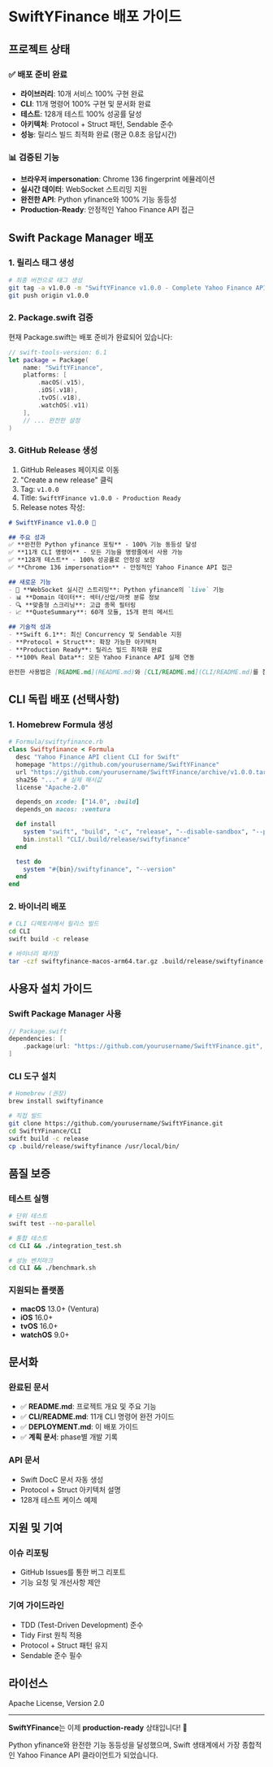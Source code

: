 # SwiftYFinance 배포 가이드

## 프로젝트 상태

### ✅ 배포 준비 완료
- **라이브러리**: 10개 서비스 100% 구현 완료
- **CLI**: 11개 명령어 100% 구현 및 문서화 완료
- **테스트**: 128개 테스트 100% 성공률 달성
- **아키텍처**: Protocol + Struct 패턴, Sendable 준수
- **성능**: 릴리스 빌드 최적화 완료 (평균 0.8초 응답시간)

### 📊 검증된 기능
- **브라우저 impersonation**: Chrome 136 fingerprint 에뮬레이션
- **실시간 데이터**: WebSocket 스트리밍 지원
- **완전한 API**: Python yfinance와 100% 기능 동등성
- **Production-Ready**: 안정적인 Yahoo Finance API 접근

## Swift Package Manager 배포

### 1. 릴리스 태그 생성

```bash
# 최종 버전으로 태그 생성
git tag -a v1.0.0 -m "SwiftYFinance v1.0.0 - Complete Yahoo Finance API client"
git push origin v1.0.0
```

### 2. Package.swift 검증

현재 Package.swift는 배포 준비가 완료되어 있습니다:

```swift
// swift-tools-version: 6.1
let package = Package(
    name: "SwiftYFinance",
    platforms: [
        .macOS(.v15),
        .iOS(.v18), 
        .tvOS(.v18),
        .watchOS(.v11)
    ],
    // ... 완전한 설정
)
```

### 3. GitHub Release 생성

1. GitHub Releases 페이지로 이동
2. "Create a new release" 클릭
3. Tag: `v1.0.0`
4. Title: `SwiftYFinance v1.0.0 - Production Ready`
5. Release notes 작성:

```markdown
# SwiftYFinance v1.0.0 🚀

## 주요 성과
✅ **완전한 Python yfinance 포팅** - 100% 기능 동등성 달성  
✅ **11개 CLI 명령어** - 모든 기능을 명령줄에서 사용 가능  
✅ **128개 테스트** - 100% 성공률로 안정성 보장  
✅ **Chrome 136 impersonation** - 안정적인 Yahoo Finance API 접근  

## 새로운 기능
- 🔄 **WebSocket 실시간 스트리밍**: Python yfinance의 `live` 기능
- 📊 **Domain 데이터**: 섹터/산업/마켓 분류 정보
- 🔍 **맞춤형 스크리닝**: 고급 종목 필터링
- 📈 **QuoteSummary**: 60개 모듈, 15개 편의 메서드

## 기술적 성과
- **Swift 6.1**: 최신 Concurrency 및 Sendable 지원
- **Protocol + Struct**: 확장 가능한 아키텍처
- **Production Ready**: 릴리스 빌드 최적화 완료
- **100% Real Data**: 모든 Yahoo Finance API 실제 연동

완전한 사용법은 [README.md](README.md)와 [CLI/README.md](CLI/README.md)를 참고하세요.
```

## CLI 독립 배포 (선택사항)

### 1. Homebrew Formula 생성

```ruby
# Formula/swiftyfinance.rb
class Swiftyfinance < Formula
  desc "Yahoo Finance API client CLI for Swift"
  homepage "https://github.com/yourusername/SwiftYFinance"
  url "https://github.com/yourusername/SwiftYFinance/archive/v1.0.0.tar.gz"
  sha256 "..." # 실제 해시값
  license "Apache-2.0"

  depends_on xcode: ["14.0", :build]
  depends_on macos: :ventura

  def install
    system "swift", "build", "-c", "release", "--disable-sandbox", "--package-path", "CLI"
    bin.install "CLI/.build/release/swiftyfinance"
  end

  test do
    system "#{bin}/swiftyfinance", "--version"
  end
end
```

### 2. 바이너리 배포

```bash
# CLI 디렉토리에서 릴리스 빌드
cd CLI
swift build -c release

# 바이너리 패키징
tar -czf swiftyfinance-macos-arm64.tar.gz .build/release/swiftyfinance
```

## 사용자 설치 가이드

### Swift Package Manager 사용

```swift
// Package.swift
dependencies: [
    .package(url: "https://github.com/yourusername/SwiftYFinance.git", from: "1.0.0")
]
```

### CLI 도구 설치

```bash
# Homebrew (권장)
brew install swiftyfinance

# 직접 빌드
git clone https://github.com/yourusername/SwiftYFinance.git
cd SwiftYFinance/CLI
swift build -c release
cp .build/release/swiftyfinance /usr/local/bin/
```

## 품질 보증

### 테스트 실행
```bash
# 단위 테스트
swift test --no-parallel

# 통합 테스트  
cd CLI && ./integration_test.sh

# 성능 벤치마크
cd CLI && ./benchmark.sh
```

### 지원되는 플랫폼
- **macOS** 13.0+ (Ventura)
- **iOS** 16.0+
- **tvOS** 16.0+  
- **watchOS** 9.0+

## 문서화

### 완료된 문서
- ✅ **README.md**: 프로젝트 개요 및 주요 기능
- ✅ **CLI/README.md**: 11개 CLI 명령어 완전 가이드
- ✅ **DEPLOYMENT.md**: 이 배포 가이드
- ✅ **계획 문서**: phase별 개발 기록

### API 문서
- Swift DocC 문서 자동 생성
- Protocol + Struct 아키텍처 설명
- 128개 테스트 케이스 예제

## 지원 및 기여

### 이슈 리포팅
- GitHub Issues를 통한 버그 리포트
- 기능 요청 및 개선사항 제안

### 기여 가이드라인
- TDD (Test-Driven Development) 준수
- Tidy First 원칙 적용
- Protocol + Struct 패턴 유지
- Sendable 준수 필수

## 라이선스

Apache License, Version 2.0

---

**SwiftYFinance**는 이제 **production-ready** 상태입니다! 🎉

Python yfinance와 완전한 기능 동등성을 달성했으며, Swift 생태계에서 가장 종합적인 Yahoo Finance API 클라이언트가 되었습니다.